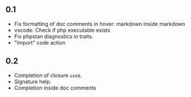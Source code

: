 
0.1
---

* Fix formatting of doc comments in hover: markdown inside markdown
* vscode: Check if php executable exists
* Fix phpstan diagnostics in traits.
* "Import" code action

0.2
---
* Completion of closure `use`s.
* Signature help.
* Completion inside doc comments
